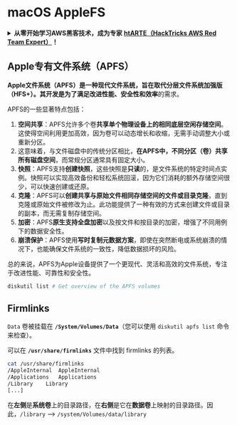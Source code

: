 # macOS AppleFS

<details>

<summary><strong>从零开始学习AWS黑客技术，成为专家</strong> <a href="https://training.hacktricks.xyz/courses/arte"><strong>htARTE（HackTricks AWS Red Team Expert）</strong></a><strong>！</strong></summary>

支持HackTricks的其他方式：

* 如果您想看到您的**公司在HackTricks中做广告**或**下载PDF格式的HackTricks**，请查看[**订阅计划**](https://github.com/sponsors/carlospolop)!
* 获取[**官方PEASS & HackTricks周边产品**](https://peass.creator-spring.com)
* 探索[**PEASS家族**](https://opensea.io/collection/the-peass-family)，我们独家的[**NFTs**](https://opensea.io/collection/the-peass-family)收藏品
* **加入** 💬 [**Discord群**](https://discord.gg/hRep4RUj7f) 或 [**电报群**](https://t.me/peass) 或在**Twitter** 🐦 [**@carlospolopm**](https://twitter.com/hacktricks_live)**上关注**我们。
* 通过向[**HackTricks**](https://github.com/carlospolop/hacktricks)和[**HackTricks Cloud**](https://github.com/carlospolop/hacktricks-cloud) github仓库提交PR来分享您的黑客技巧。

</details>

## Apple专有文件系统（APFS）

**Apple文件系统（APFS）**是一种现代文件系统，旨在取代分层文件系统加强版（HFS+）。其开发是为了满足**改进性能、安全性和效率**的需求。

APFS的一些显著特点包括：

1. **空间共享**：APFS允许多个卷**共享单个物理设备上的相同底层空闲存储空间**。这使得空间利用更加高效，因为卷可以动态增长和收缩，无需手动调整大小或重新分区。
1. 这意味着，与文件磁盘中的传统分区相比，**在APFS中，不同分区（卷）共享所有磁盘空间**，而常规分区通常具有固定大小。
2. **快照**：APFS支持**创建快照**，这些快照是**只读**的，是文件系统的特定时间点实例。快照可以实现高效备份和轻松系统回滚，因为它们消耗的额外存储空间很少，可以快速创建或还原。
3. **克隆**：APFS可以**创建共享与原始文件相同存储空间的文件或目录克隆**，直到克隆或原始文件被修改为止。此功能提供了一种有效的方式来创建文件或目录的副本，而无需复制存储空间。
4. **加密**：APFS**原生支持全盘加密**以及按文件和按目录的加密，增强了不同用例下的数据安全性。
5. **崩溃保护**：APFS使用**写时复制元数据方案**，即使在突然断电或系统崩溃的情况下，也能确保文件系统的一致性，降低数据损坏的风险。

总的来说，APFS为Apple设备提供了一个更现代、灵活和高效的文件系统，专注于改进性能、可靠性和安全性。
```bash
diskutil list # Get overview of the APFS volumes
```
## Firmlinks

`Data` 卷被挂载在 **`/System/Volumes/Data`**（您可以使用 `diskutil apfs list` 命令来检查）。

可以在 **`/usr/share/firmlinks`** 文件中找到 firmlinks 的列表。
```bash
cat /usr/share/firmlinks
/AppleInternal	AppleInternal
/Applications	Applications
/Library	Library
[...]
```
在**左侧**是**系统卷**上的目录路径，在**右侧**是它在**数据卷**上映射的目录路径。因此，`/library` --> `/system/Volumes/data/library`
